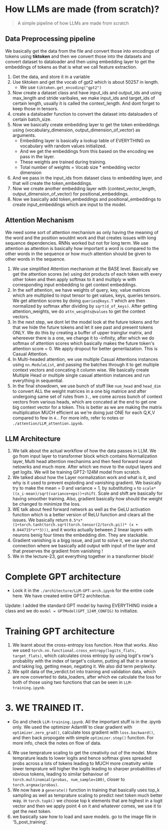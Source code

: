 # **How LLMs are made (from scratch)?**

> A simple pipeline of how LLMs are made from scratch

## Data Preprocessing pipeline

We basically get the data from the file and convert those into encodings of tokens using **tiktoken** and then we convert those into the datasets and convert dataset to dataloader and then using embedding layer to get the embeddings of tokens as that is what we call feature extraction.

1. Get the data, and store it in a variable
2. Use tiktoken and get the vocab of gpt2 which is about 50257 in length.
   - We use `tiktoken.get_encoding("gpt2")`
3. Now create a dataset class and have input_ids and output_ids and using max_length and stride varibales, we make input_ids and target_ids of certain length, usually it is called the context_length. And dont forget to keep those in tensors.
4. create a dataloader function to convert the dataset into dataloaders of certain batch_size.
5. Now we basically create embedding layer to get the token embeddings using (vocabulary_dimension, output_dimension_of_vector) as arguments.
   - Embedding layer is basically a lookup table of EVERYTHING on vocabulary with random values initialized.
   - And we get the embeddings from this based on the encoding we pass in the layer.
   - These weights are trained during training.
   - Total number of weights = Vocab size \* embedding vector dimension
6. And we pass in the input_ids from dataset class to embedding layer, and that will create the token_embeddings.
7. Now we create another embedding layer with (context_vector_length, output_dimension_of_vector) for positional_embeddings.
8. Now we basically add token_embeddings and positional_embeddings to create input_embeddings which are input to the model.

## Attention Mechanism

We need some sort of attention mechanism as only having the meaning of the word and the position wouldnt work and that creates issues with long sequence dependencies. RNNs worked but not for long term. We use attention as attention is basically how important a word is compared to the other words in the sequence or how much attention should be given to other words in the sequence.

1. We use simplified Attention mechanism at the BASE level. Basically we get the attention scores (w) using dot products of each token with every other token and then apply softmax to it and multiply w with corresponding input embedding to get context embeddings.
2. In the self attention, we have weights of query, key, value matrices which are multiplied to input tensor to get values, keys, queries tensors. We get attention scores by doing `queries@keys.T` which are then normalized by softmax after dividing by `sqrt(d_of_keys)`. After getting attention_weights, we do `attn_weights@values` to get the context vectors.
3. In the next step, we dont let the model look at the future tokens and for that we hide the future tokens and let it see past and present tokens ONLY. We do this by creating a buffer of upper trainglur matrix, and whereever there is a one, we change it to -infinity, after which we do softmax of attention scores which basically makes the future token's attention score = 0. We apply dropout for better generilazation. This is Casual Attention.
4. In Multi-headed attention, we use multiple Casual Attentions instances using `nn.ModuleList`, and passing the batches through it to get multiple context vectors and concating it column wise. We basically create Multiple Head or multiple single casual attention instances and run everything in sequential.
5. In the final showdown, we use bunch of stuff like `num_head` and `head_dim` to convert ALL the weight matrices in a one big matrice and after undergoing same set of rules from `3.`, we come across bunch of context vectors from various heads, which are concated at the end to get one big context vector for a token. This is better as we are making the matrix multiplication MUCH efficient as we're doing just ONE for each Q,K,V compared to few in `4.`. For more info, refer to notes or `./attention/LLM_attention.ipynb`.

## LLM Architecture

1. We talk about the actual workflow of how the data passes in LLM. We go from input layer to transformer block which contains Normalization layer, Multi head attention mechanims and then feed forward neural netowrks and much more. After which we move to the output layers and get logits. We will be training GPT2-124M model from scratch.
2. We talked about how the Layer normalization work and what is it, and why is it used to prevent exploding and vanishing gradient. We basically try to make the mean = 0 and variance = 1, by substituting `x` to
   `scale*((x_i-mean)/sqrt(variance+eps))+shift`. Scale and shift are basically for having smoother training. Also, gradient basically how should the weight be changed to minimize the loss.
3. WE talk about feed forward network as well as the GeLU activation function which is a better version of ReLU function and clears all the issues. We basically return
   `0.5*x*(1+torch.tanh(torch.sqrt(torch.tensor(2/torch.pi))* (x + 0.044715*x**3)))`, and it works actually between 2 linear layers with neurons benig four times the embedding dim. They are stackable.
4. Gradient vanishing is a bigg issue, and just to solve it, we use shortcut connection where we basically add output with input of the layer and that preserves the gradient from vanishing !
5. We in the lecture-23, got everything together in a transformer block!

# Complete GPT architecture

- Look it in the `./architecture/LLM-GPT-arch.ipynb` for the entire code here. We have created entire GPT2 architectue.

Update: I added the standard GPT model by having EVERYTHING inside a class and we do `model = GPTModel(GPT_124M_CONFIG)` to initialize.

# Training GPT architecture

1. We learnt about the cross-entropy loss function. How that works. Also we used `torch.nn.functional.cross_entropy(logits_flats, target_flats)`, which calculates cross entropy by using logit's row's probablity with the index of target's column, putting all that in a tensor and taking log, getting mean, negating it. We also did term perplexity.
2. We split data of the_verdict.txt into training and validation data, which are now converted to data_loaders, after which ew calculate the loss for both of those using two functions that can be seen in `LLM-training.ipynb`.

# 3. WE TRAINED IT.

- Go and check `LLM-training.ipynb`. All the important stuff is in the .ipynb only. We used the optimizer AdamW to clear gradient with `optimizer.zero_grad()`, calculate loss gradient with `loss.backward()`, and then back propogate with simple `optimizer.step()` function. For more info, check the notes on flow of data.

4. We use temprature scaling to get the creativity out of the model. More temprature leads to lower logits and hence softmax gives spreaded probs across a lots of tokens leading to MUCH more creativity while lower temprature will higher the logits leading to sharper probabilities of obvious tokens, leading to similar behaviour of `torch.multinomial(probas, num_sample=100)`, closer to `torch.argmax(probas)`.
5. We now have a `generate()` function in training that basically uses top_k sampling as well as temprature scaling to predict next token much better way. in `torch.topk()` we choose top k elements that are highest in a logit vector and then we apply point 4 on it and whatever comes, we use it to get the next token.
6. we basically saw how to load and save models. go to the image file in '5_post_training'.